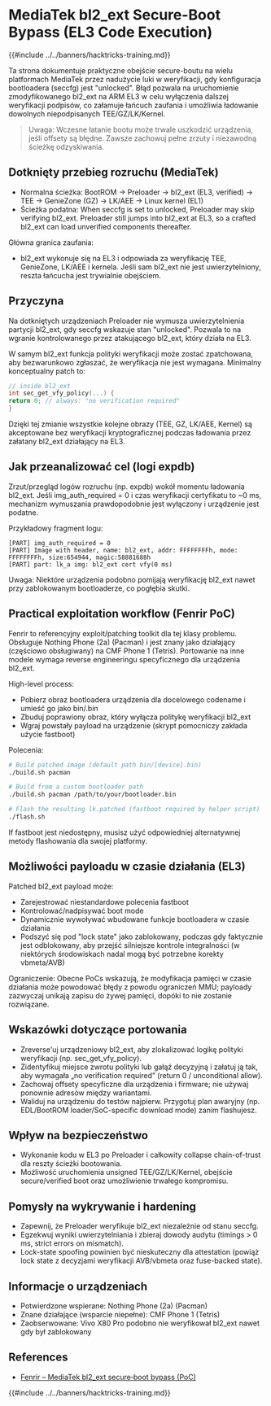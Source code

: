 # MediaTek bl2_ext Secure-Boot Bypass (EL3 Code Execution)

{{#include ../../banners/hacktricks-training.md}}

Ta strona dokumentuje praktyczne obejście secure-boutu na wielu platformach MediaTek przez nadużycie luki w weryfikacji, gdy konfiguracja bootloadera (seccfg) jest "unlocked". Błąd pozwala na uruchomienie zmodyfikowanego bl2_ext na ARM EL3 w celu wyłączenia dalszej weryfikacji podpisów, co załamuje łańcuch zaufania i umożliwia ładowanie dowolnych niepodpisanych TEE/GZ/LK/Kernel.

> Uwaga: Wczesne łatanie bootu może trwale uszkodzić urządzenia, jeśli offsety są błędne. Zawsze zachowuj pełne zrzuty i niezawodną ścieżkę odzyskiwania.

## Dotknięty przebieg rozruchu (MediaTek)

- Normalna ścieżka: BootROM → Preloader → bl2_ext (EL3, verified) → TEE → GenieZone (GZ) → LK/AEE → Linux kernel (EL1)
- Ścieżka podatna: When seccfg is set to unlocked, Preloader may skip verifying bl2_ext. Preloader still jumps into bl2_ext at EL3, so a crafted bl2_ext can load unverified components thereafter.

Główna granica zaufania:
- bl2_ext wykonuje się na EL3 i odpowiada za weryfikację TEE, GenieZone, LK/AEE i kernela. Jeśli sam bl2_ext nie jest uwierzytelniony, reszta łańcucha jest trywialnie obejściem.

## Przyczyna

Na dotkniętych urządzeniach Preloader nie wymusza uwierzytelnienia partycji bl2_ext, gdy seccfg wskazuje stan "unlocked". Pozwala to na wgranie kontrolowanego przez atakującego bl2_ext, który działa na EL3.

W samym bl2_ext funkcja polityki weryfikacji może zostać zpatchowana, aby bezwarunkowo zgłaszać, że weryfikacja nie jest wymagana. Minimalny konceptualny patch to:
```c
// inside bl2_ext
int sec_get_vfy_policy(...) {
return 0; // always: "no verification required"
}
```
Dzięki tej zmianie wszystkie kolejne obrazy (TEE, GZ, LK/AEE, Kernel) są akceptowane bez weryfikacji kryptograficznej podczas ładowania przez załatany bl2_ext działający na EL3.

## Jak przeanalizować cel (logi expdb)

Zrzut/przegląd logów rozruchu (np. expdb) wokół momentu ładowania bl2_ext. Jeśli img_auth_required = 0 i czas weryfikacji certyfikatu to ~0 ms, mechanizm wymuszania prawdopodobnie jest wyłączony i urządzenie jest podatne.

Przykładowy fragment logu:
```
[PART] img_auth_required = 0
[PART] Image with header, name: bl2_ext, addr: FFFFFFFFh, mode: FFFFFFFFh, size:654944, magic:58881688h
[PART] part: lk_a img: bl2_ext cert vfy(0 ms)
```
Uwaga: Niektóre urządzenia podobno pomijają weryfikację bl2_ext nawet przy zablokowanym bootloaderze, co pogłębia skutki.

## Practical exploitation workflow (Fenrir PoC)

Fenrir to referencyjny exploit/patching toolkit dla tej klasy problemu. Obsługuje Nothing Phone (2a) (Pacman) i jest znany jako działający (częściowo obsługiwany) na CMF Phone 1 (Tetris). Portowanie na inne modele wymaga reverse engineeringu specyficznego dla urządzenia bl2_ext.

High-level process:
- Pobierz obraz bootloadera urządzenia dla docelowego codename i umieść go jako bin/<device>.bin
- Zbuduj poprawiony obraz, który wyłącza politykę weryfikacji bl2_ext
- Wgraj powstały payload na urządzenie (skrypt pomocniczy zakłada użycie fastboot)

Polecenia:
```bash
# Build patched image (default path bin/[device].bin)
./build.sh pacman

# Build from a custom bootloader path
./build.sh pacman /path/to/your/bootloader.bin

# Flash the resulting lk.patched (fastboot required by helper script)
./flash.sh
```
If fastboot jest niedostępny, musisz użyć odpowiedniej alternatywnej metody flashowania dla swojej platformy.

## Możliwości payloadu w czasie działania (EL3)

Patched bl2_ext payload może:
- Zarejestrować niestandardowe polecenia fastboot
- Kontrolować/nadpisywać boot mode
- Dynamicznie wywoływać wbudowane funkcje bootloadera w czasie działania
- Podszyć się pod "lock state" jako zablokowany, podczas gdy faktycznie jest odblokowany, aby przejść silniejsze kontrole integralności (w niektórych środowiskach nadal mogą być potrzebne korekty vbmeta/AVB)

Ograniczenie: Obecne PoCs wskazują, że modyfikacja pamięci w czasie działania może powodować błędy z powodu ograniczeń MMU; payloady zazwyczaj unikają zapisu do żywej pamięci, dopóki to nie zostanie rozwiązane.

## Wskazówki dotyczące portowania

- Zreverse'uj urządzeniowy bl2_ext, aby zlokalizować logikę polityki weryfikacji (np. sec_get_vfy_policy).
- Zidentyfikuj miejsce zwrotu polityki lub gałąź decyzyjną i załatuj ją tak, aby wymagała „no verification required” (return 0 / unconditional allow).
- Zachowaj offsety specyficzne dla urządzenia i firmware; nie używaj ponownie adresów między wariantami.
- Waliduj na urządzeniu do testów najpierw. Przygotuj plan awaryjny (np. EDL/BootROM loader/SoC-specific download mode) zanim flashujesz.

## Wpływ na bezpieczeństwo

- Wykonanie kodu w EL3 po Preloader i całkowity collapse chain-of-trust dla reszty ścieżki bootowania.
- Możliwość uruchomienia unsigned TEE/GZ/LK/Kernel, obejście secure/verified boot oraz umożliwienie trwałego kompromisu.

## Pomysły na wykrywanie i hardening

- Zapewnij, że Preloader weryfikuje bl2_ext niezależnie od stanu seccfg.
- Egzekwuj wyniki uwierzytelniania i zbieraj dowody audytu (timings > 0 ms, strict errors on mismatch).
- Lock-state spoofing powinien być nieskuteczny dla attestation (powiąż lock state z decyzjami weryfikacji AVB/vbmeta oraz fuse-backed state).

## Informacje o urządzeniach

- Potwierdzone wspierane: Nothing Phone (2a) (Pacman)
- Znane działające (wsparcie niepełne): CMF Phone 1 (Tetris)
- Zaobserwowane: Vivo X80 Pro podobno nie weryfikował bl2_ext nawet gdy był zablokowany

## References

- [Fenrir – MediaTek bl2_ext secure‑boot bypass (PoC)](https://github.com/R0rt1z2/fenrir)

{{#include ../../banners/hacktricks-training.md}}
